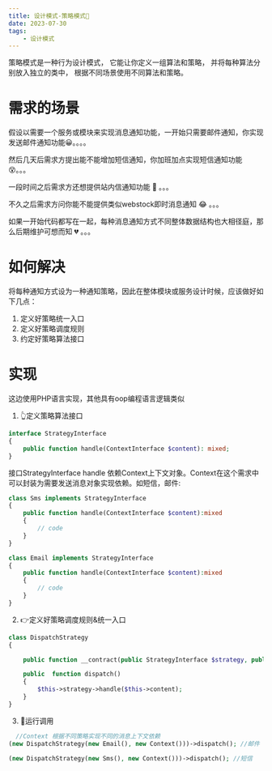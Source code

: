 ```yaml
---
title: 设计模式-策略模式🍋
date: 2023-07-30
tags: 
    - 设计模式
---
```


策略模式是一种行为设计模式， 它能让你定义一组算法和策略， 并将每种算法分别放入独立的类中， 根据不同场景使用不同算法和策略。

# 需求的场景

假设以需要一个服务或模块来实现消息通知功能，一开始只需要邮件通知，你实现发送邮件通知功能😀。。。。

然后几天后需求方提出能不能增加短信通知，你加班加点实现短信通知功能 😵。。。

一段时间之后需求方还想提供站内信通知功能 🫤 。。。

不久之后需求方问你能不能提供类似webstock即时消息通知 😂  。。。

如果一开始代码都写在一起，每种消息通知方式不同整体数据结构也大相径庭，那么后期维护可想而知 💔 。。。

<!--more-->

# 如何解决

将每种通知方式设为一种通知策略，因此在整体模块或服务设计时候，应该做好如下几点：

1. 定义好策略统一入口
2. 定义好策略调度规则
3. 约定好策略算法接口

# 实现

这边使用PHP语言实现，其他具有oop编程语言逻辑类似

1. 👆定义策略算法接口

```php
interface StrategyInterface
{
    public function handle(ContextInterface $content): mixed;
}
```

接口StrategyInterface handle 依赖Context上下文对象。Context在这个需求中可以封装为需要发送消息对象实现依赖。如短信，邮件:

```php
class Sms implements StrategyInterface
{
    public function handle(ContextInterface $content):mixed
    {
        // code 
    }
}

class Email implements StrategyInterface
{
    public function handle(ContextInterface $content):mixed
    {
        // code 
    }
}
```

2. 👉定义好策略调度规则&统一入口

```php
class DispatchStrategy
{

    public function __contract(public StrategyInterface $strategy, public ContextInterface $content )

    public  function dispatch()
    {
        $this->strategy->handle($this->content);
    }
}
```

3. 🫰运行调用

```php
  //Context 根据不同策略实现不同的消息上下文依赖
(new DispatchStrategy(new Email(), new Context()))->dispatch(); //邮件

(new DispatchStrategy(new Sms(), new Context()))->dispatch(); //短信
```

